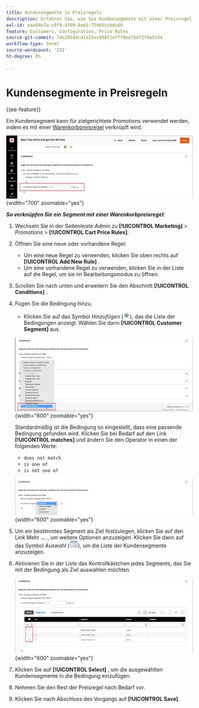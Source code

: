 ```yaml
---
title: Kundensegmente in Preisregeln
description: Erfahren Sie, wie Sie Kundensegmente mit einer Preisregel für den Warenkorb verknüpfen, damit Sie gezielte Promotions für Ihren Store definieren können.
exl-id: eaa04e7a-c0f9-4f09-8e65-75965ccbdc69
feature: Customers, Configuration, Price Rules
source-git-commit: 7de285d4cd1e25ec890f1efff9ea7bdf2f0a9144
workflow-type: tm+mt
source-wordcount: '231'
ht-degree: 0%

---
```


# Kundensegmente in Preisregeln

{{ee-feature}}

Ein Kundensegment kann für zielgerichtete Promotions verwendet werden, indem es mit einer [Warenkorbpreisregel](../merchandising-promotions/price-rules-cart.md) verknüpft wird.

![Warenkorbpreisregel - zielgerichtetes Kundensegment](assets/price-rule-cart-condition-segments.png){width="700" zoomable="yes"}

_**So verknüpfen Sie ein Segment mit einer Warenkorbpreisregel:**_

1. Wechseln Sie in der Seitenleiste _Admin_ zu **[!UICONTROL Marketing]** > _Promotions_ > **[!UICONTROL Cart Price Rules]**.

1. Öffnen Sie eine neue oder vorhandene Regel:

   * Um eine neue Regel zu verwenden, klicken Sie oben rechts auf **[!UICONTROL Add New Rule]** .
   * Um eine vorhandene Regel zu verwenden, klicken Sie in der Liste auf die Regel, um sie im Bearbeitungsmodus zu öffnen.

1. Scrollen Sie nach unten und erweitern Sie den Abschnitt **[!UICONTROL Conditions]** .

1. Fügen Sie die Bedingung hinzu.

   * Klicken Sie auf das Symbol _Hinzufügen_ (![Listensymbol](../assets/icon-add-green-circle.png)), das die Liste der Bedingungen anzeigt. Wählen Sie dann **[!UICONTROL Customer Segment]** aus.

   ![Preisregel für Warenkorb - Bedingung für Kundensegment hinzufügen](assets/condition-customer-segment.png){width="600" zoomable="yes"}

   Standardmäßig ist die Bedingung so eingestellt, dass eine passende Bedingung gefunden wird. Klicken Sie bei Bedarf auf den Link **[!UICONTROL matches]** und ändern Sie den Operator in einen der folgenden Werte:

   * `does not match`
   * `is one of`
   * `is not one of`

   ![Bedingungsoperator](assets/price-rule-condition-customer-segment-operator.png){width="600" zoomable="yes"}

1. Um ein bestimmtes Segment als Ziel festzulegen, klicken Sie auf den Link Mehr **...** , um weitere Optionen anzuzeigen. Klicken Sie dann auf das Symbol _Auswahl_ (![Listensymbol](../assets/icon-list-chooser.png)), um die Liste der Kundensegmente anzuzeigen.

1. Aktivieren Sie in der Liste das Kontrollkästchen jedes Segments, das Sie mit der Bedingung als Ziel auswählen möchten.

   ![Preisregel für Warenkorb - Liste der Bedingungsauswahl](assets/condition-segment-chooser-list.png){width="600" zoomable="yes"}

1. Klicken Sie auf **[!UICONTROL Select]** , um die ausgewählten Kundensegmente in die Bedingung einzufügen.

1. Nehmen Sie den Rest der Preisregel nach Bedarf vor.

1. Klicken Sie nach Abschluss des Vorgangs auf **[!UICONTROL Save]**.
